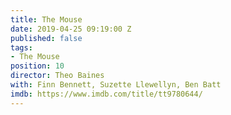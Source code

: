 ```yaml
---
title: The Mouse
date: 2019-04-25 09:19:00 Z
published: false
tags:
- The Mouse
position: 10
director: Theo Baines
with: Finn Bennett, Suzette Llewellyn, Ben Batt
imdb: https://www.imdb.com/title/tt9780644/
---
```


